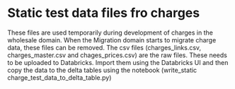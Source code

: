 # Static test data files fro charges

These files are used temporarily during development of charges in the wholesale domain. When the Migration domain starts to migrate charge data, these files can be removed.
The csv files (charges_links.csv, charges_master.csv and chages_prices.csv) are the raw files. These needs to be uploaded to Databricks. Import them using the Databricks UI and then copy the data to the delta tables using the notebook (write_static charge_test_data_to_delta_table.py)
